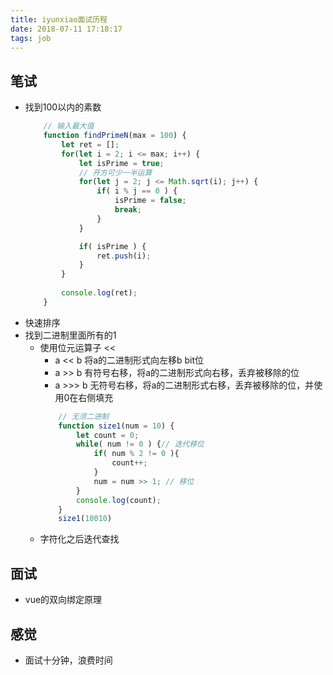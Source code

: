 ```yaml
---
title: iyunxiao面试历程
date: 2018-07-11 17:18:17
tags: job
---
```


## 笔试
- 找到100以内的素数
    ``` JavaScript
        // 输入最大值
        function findPrimeN(max = 100) {
            let ret = [];
            for(let i = 2; i <= max; i++) {
                let isPrime = true;
                // 开方可少一半运算
                for(let j = 2; j <= Math.sqrt(i); j++) {
                    if( i % j == 0 ) {
                        isPrime = false;
                        break;
                    }
                }

                if( isPrime ) {
                    ret.push(i);
                }
            }
            
            console.log(ret);
        }
    ```
- 快速排序
- 找到二进制里面所有的1
    - 使用位元运算子 <<
        - a << b 将a的二进制形式向左移b bit位
        - a >> b 有符号右移，将a的二进制形式向右移，丢弃被移除的位
        - a >>> b 无符号右移，将a的二进制形式右移，丢弃被移除的位，并使用0在右侧填充
        ``` JavaScript
            // 无须二进制
            function size1(num = 10) {
                let count = 0;
                while( num != 0 ) {// 迭代移位
                    if( num % 2 != 0 ){
                        count++;
                    }
                    num = num >> 1; // 移位
                }
                console.log(count);
            }
            size1(10010)
        ```
    - 字符化之后迭代查找

## 面试
- vue的双向绑定原理

## 感觉
- 面试十分钟，浪费时间